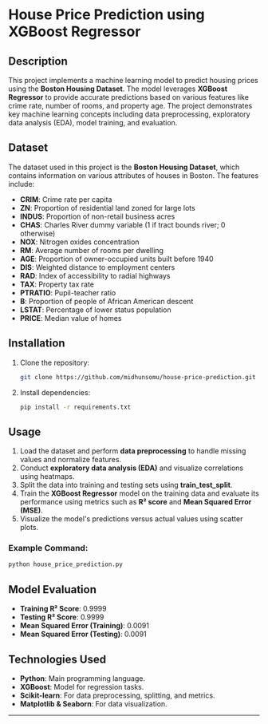 # House Price Prediction using XGBoost Regressor

## Description
This project implements a machine learning model to predict housing prices using the **Boston Housing Dataset**. The model leverages **XGBoost Regressor** to provide accurate predictions based on various features like crime rate, number of rooms, and property age. The project demonstrates key machine learning concepts including data preprocessing, exploratory data analysis (EDA), model training, and evaluation.

## Dataset
The dataset used in this project is the **Boston Housing Dataset**, which contains information on various attributes of houses in Boston. The features include:
- **CRIM**: Crime rate per capita
- **ZN**: Proportion of residential land zoned for large lots
- **INDUS**: Proportion of non-retail business acres
- **CHAS**: Charles River dummy variable (1 if tract bounds river; 0 otherwise)
- **NOX**: Nitrogen oxides concentration
- **RM**: Average number of rooms per dwelling
- **AGE**: Proportion of owner-occupied units built before 1940
- **DIS**: Weighted distance to employment centers
- **RAD**: Index of accessibility to radial highways
- **TAX**: Property tax rate
- **PTRATIO**: Pupil-teacher ratio
- **B**: Proportion of people of African American descent
- **LSTAT**: Percentage of lower status population
- **PRICE**: Median value of homes

## Installation

1. Clone the repository:
   ```bash
   git clone https://github.com/midhunsomu/house-price-prediction.git
   ```

2. Install dependencies:
   ```bash
   pip install -r requirements.txt
   ```

## Usage

1. Load the dataset and perform **data preprocessing** to handle missing values and normalize features.
2. Conduct **exploratory data analysis (EDA)** and visualize correlations using heatmaps.
3. Split the data into training and testing sets using **train_test_split**.
4. Train the **XGBoost Regressor** model on the training data and evaluate its performance using metrics such as **R² score** and **Mean Squared Error (MSE)**.
5. Visualize the model's predictions versus actual values using scatter plots.

### Example Command:
```bash
python house_price_prediction.py
```

## Model Evaluation
- **Training R² Score**: 0.9999  
- **Testing R² Score**: 0.9999  
- **Mean Squared Error (Training)**: 0.0091  
- **Mean Squared Error (Testing)**: 0.0091  

## Technologies Used
- **Python**: Main programming language.
- **XGBoost**: Model for regression tasks.
- **Scikit-learn**: For data preprocessing, splitting, and metrics.
- **Matplotlib & Seaborn**: For data visualization.

---

